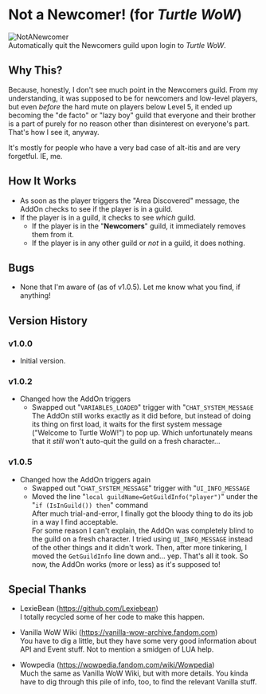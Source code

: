 # Not a Newcomer! (for *Turtle WoW*)
![NotANewcomer](https://github.com/JoLiKMC/NotANewcomer/assets/102710555/2c3ccbbb-825f-4e40-818e-3dd05eb58dff)<br>
Automatically quit the Newcomers guild upon login to *Turtle WoW*.

## Why This?
Because, honestly, I don't see much point in the Newcomers guild.  From my understanding, it was supposed to be for newcomers and low-level players, but even *before* the hard mute on players below Level 5, it ended up becoming the "de facto" or "lazy boy" guild that everyone and their brother is a part of purely for no reason other than disinterest on everyone's part.  That's how I see it, anyway.

It's mostly for people who have a very bad case of alt-itis and are very forgetful.  IE, me.

## How It Works
* As soon as the player triggers the "Area Discovered" message, the AddOn checks to see if the player is in a guild.
* If the player is in a guild, it checks to see *which* guild.
  * If the player is in the "**Newcomers**" guild, it immediately removes them from it.
  * If the player is in any other guild or *not* in a guild, it does nothing.

## Bugs
* None that I'm aware of (as of v1.0.5).  Let me know what you find, if anything!

## Version History
### v1.0.0
* Initial version.

### v1.0.2
* Changed how the AddOn triggers
  * Swapped out "`VARIABLES_LOADED`" trigger with "`CHAT_SYSTEM_MESSAGE`<br>
The AddOn still works exactly as it did before, but instead of doing its thing on first load, it waits for the first system message ("Welcome to Turtle WoW!") to pop up.  Which unfortunately means that it *still* won't auto-quit the guild on a fresh character…

### v1.0.5
* Changed how the AddOn triggers again
  * Swapped out "`CHAT_SYSTEM_MESSAGE`" trigger with "`UI_INFO_MESSAGE`
  * Moved the line "`local guildName=GetGuildInfo("player")`" under the "`if (IsInGuild()) then`" command<br>
After much trial-and-error, I finally got the bloody thing to do its job in a way I find acceptable.<br>
For some reason I can't explain, the AddOn was completely blind to the guild on a fresh character.  I tried using `UI_INFO_MESSAGE` instead of the other things and it didn't work.  Then, after more tinkering, I moved the `GetGuildInfo` line down and… yep.  That's all it took.  So now, the AddOn works (more or less) as it's supposed to!

## Special Thanks
- LexieBean (https://github.com/Lexiebean)<br>
I totally recycled some of her code to make this happen.

- Vanilla WoW Wiki (https://vanilla-wow-archive.fandom.com)
<br>You have to dig a little, but they have some very good information about API and Event stuff.  Not to mention a smidgen of LUA help.

- Wowpedia (https://wowpedia.fandom.com/wiki/Wowpedia)
<br>Much the same as Vanilla WoW Wiki, but with more details.  You kinda have to dig through this pile of info, too, to find the relevant Vanilla stuff.
